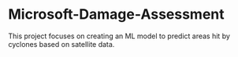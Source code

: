 # Microsoft-Damage-Assessment
This project focuses on creating an ML model to predict areas hit by cyclones based on satellite data.

